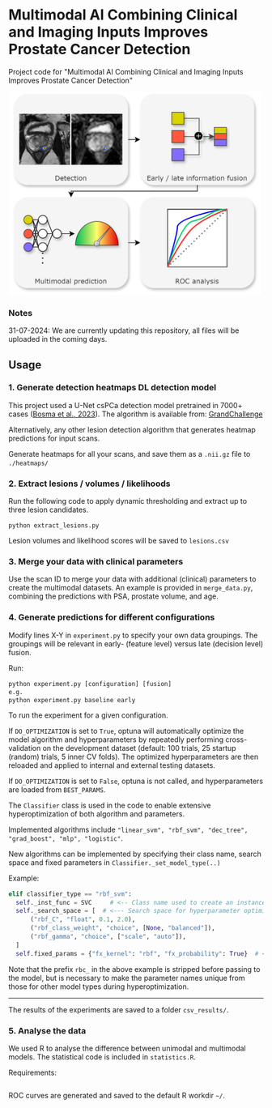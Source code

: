 # Multimodal AI Combining Clinical and Imaging Inputs Improves Prostate Cancer Detection
Project code for "Multimodal AI Combining Clinical and Imaging Inputs Improves Prostate Cancer Detection"

<img src="github_overview.png" alt="drawing" width="500"/>

### Notes
31-07-2024: We are currently updating this repository, all files will be uploaded in the coming days.

## Usage
### 1. Generate detection heatmaps DL detection model
This project used a U-Net csPCa detection model pretrained in 7000+ cases ([Bosma et al., 2023](https://doi.org/10.1148/ryai.230031)). 
The algorithm is available from: [GrandChallenge](https://grand-challenge.org/algorithms/bpmri-cspca-detection-report-guided-annotations/)

Alternatively, any other lesion detection algorithm that generates heatmap predictions for input scans.

Generate heatmaps for all your scans, and save them as a `.nii.gz` file to `./heatmaps/`

### 2. Extract lesions / volumes / likelihoods
Run the following code to apply dynamic thresholding and extract up to three lesion candidates. 

```
python extract_lesions.py
```

Lesion volumes and likelihood scores will be saved to `lesions.csv`

### 3. Merge your data with clinical parameters
Use the scan ID to merge your data with additional (clinical) parameters to create the multimodal datasets.
An example is provided in `merge_data.py`, combining the predictions with PSA, prostate volume, and age.

### 4. Generate predictions for different configurations
Modify lines X-Y in `experiment.py` to specify your own data groupings. The groupings will be relevant in early- (feature level) versus late (decision level) fusion.

Run:
```
python experiment.py [configuration] [fusion]
e.g.
python experiment.py baseline early
```

To run the experiment for a given configuration.

If `DO_OPTIMIZATION` is set to `True`, optuna will automatically optimize the model algorithm and hyperparameters by repeatedly performing cross-validation on the development dataset (default: 100 trials, 25 startup (random) trials, 5 inner CV folds).
The optimized hyperparameters are then reloaded and applied to internal and external testing datasets.

If `DO_OPTIMIZATION` is set to `False`, optuna is not called, and hyperparameters are loaded from `BEST_PARAMS`.

The `Classifier` class is used in the code to enable extensive hyperoptimization of both algorithm and parameters.

Implemented algorithms include `"linear_svm", "rbf_svm", "dec_tree", "grad_boost", "mlp", "logistic"`.

New algorithms can be implemented by specifying their class name, search space and fixed parameters in `Classifier._set_model_type(..)`

Example:
```python
elif classifier_type == "rbf_svm":
  self._inst_func = SVC     # <-- Class name used to create an instance of the class
  self._search_space = [  # <--- Search space for hyperparameter optimization (see optuna documentation)
      ("rbf_C", "float", 0.1, 2.0),
      ("rbf_class_weight", "choice", [None, "balanced"]),
      ("rbf_gamma", "choice", ["scale", "auto"]),
  ]
  self.fixed_params = {"fx_kernel": "rbf", "fx_probability": True}  # <--- Additional fixed model parameters (not optimized)
```

Note that the prefix `rbc_` in the above example is stripped before passing to the model, but is necessary to make the parameter names unique from those for other model types during hyperoptimization.

---

The results of the experiments are saved to a folder `csv_results/`.

### 5. Analyse the data
We used R to analyse the difference between unimodal and multimodal models.
The statistical code is included in `statistics.R`. 

Requirements:
```

```

ROC curves are generated and saved to the default R workdir `~/`.
